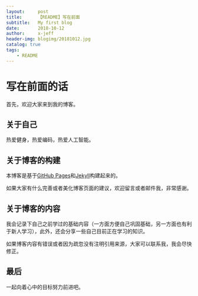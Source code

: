 ```yaml
---
layout:     post
title:      【README】写在前面
subtitle:   My first blog
date:       2018-10-12
author:     x-jeff
header-img: blogimg/20181012.jpg
catalog: true
tags:
    - README
---
```


# 写在前面的话

首先，欢迎大家来到我的博客。

## 关于自己

热爱健身，热爱编码，热爱人工智能。

## 关于博客的构建

本博客是基于[GitHub Pages](https://pages.github.com)和[Jekyll](https://www.jekyll.com.cn)构建起来的。

如果大家有什么完善或者美化博客页面的建议，欢迎留言或者邮件我，非常感谢。

## 关于博客的内容

我会记录下自己之前学过的基础内容（一方面方便自己巩固基础，另一方面也有利于新人学习），此外，还会分享一些自己目前正在学习的知识。

如果博客内容有错误或者因为疏忽没有注明引用来源，大家可以联系我，我会尽快修正。

## 最后

一起向着心中的目标努力前进吧。